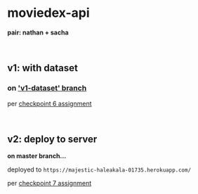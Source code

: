 # moviedex-api

**pair: nathan + sacha**

<br />

## v1: with dataset

### on ['v1-dataset' branch](https://github.com/artificialarea/moviedex-api/tree/v1-dataset)

per [checkpoint 6 assignment](https://courses.thinkful.com/node-postgres-v1/checkpoint/6#assignment)

<br />

## v2: deploy to server

**on master branch...**

deployed to `https://majestic-haleakala-01735.herokuapp.com/`

per [checkpoint 7 assignment](https://courses.thinkful.com/node-postgres-v1/checkpoint/7#assignment)
